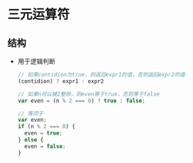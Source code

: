 # 三元运算符

## 结构

+ 用于逻辑判断

  ```js
  // 如果contidion为true，则返回expr1的值，否则返回expr2的值
  (contidion) ? expr1 : expr2
  ```

  ```js
  // 如果n可以被2整除，则even等于true，否则等于false
  var even = (n % 2 === 0) ? true : false;

  // 等同于
  var even;
  if (n % 2 === 0) {
    even = true;
  } else {
    even = false;
  }
  ```
